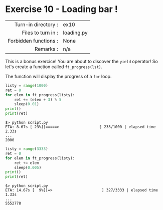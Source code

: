 # Exercise 10 - Loading bar !

|                         |                    |
| -----------------------:| ------------------ |
|   Turn-in directory :   |  ex10              |
|   Files to turn in :    |  loading.py        |
|   Forbidden functions : |  None              |
|   Remarks :             |  n/a               |

This is a bonus exercice! You are about to discover the `yield` operator!
So let's create a function called `ft_progress(lst)`.

The function will display the progress of a `for` loop.

```python
listy = range(1000)
ret = 0
for elem in ft_progress(listy):
    ret += (elem + 3) % 5
    sleep(0.01)
print()
print(ret)
```

```console
$> python script.py
ETA: 8.67s [ 23%][=====>                  ] 233/1000 | elapsed time 2.33s
...
2000
```

```python
listy = range(3333)
ret = 0
for elem in ft_progress(listy):
    ret += elem
    sleep(0.005)
print()
print(ret)
```

```console
$> python script.py
ETA: 14.67s [  9%][=>                      ] 327/3333 | elapsed time 1.33s
...
5552778
```
